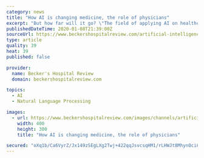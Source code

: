 ```yaml
---
category: news
title: "How AI is changing medicine, the role of physicians"
excerpt: "But how far will it go? \"The field of applying AI on healthcare data is developing rapidly, mostly as a follow-up to the explosion of new and highly efficient AI methods used in other fields such as image and voice recognition and natural language processing,\" said Theodoros Zanos, PhD, head of the Neural and Data Science Lab and assistant ..."
publishedDateTime: 2020-01-08T21:39:00Z
sourceUrl: https://www.beckershospitalreview.com/artificial-intelligence/how-ai-is-changing-medicine-the-role-of-physicians.html
type: article
quality: 39
heat: 39
published: false

provider:
  name: Becker's Hospital Review
  domain: beckershospitalreview.com

topics:
  - AI
  - Natural Language Processing

images:
  - url: https://www.beckershospitalreview.com/images/channels/artificial-intelligence/3.jpg
    width: 400
    height: 300
    title: "How AI is changing medicine, the role of physicians"

secured: "oXq1b/Ca6VyrZ/Jx149zSEgLXg2Twj+422qqJsvcsqHM1/rLHWJt8MhynOciCe4DJvpo9c70hXu89UefEDWLiUZ7odwcMtgsDDFZOtQgC4CbBc92zbifmP7U/7VyuzNMrWMY40pZBnxgI3ChZYlM0mBnDTz77WxI8r2gUn41CNxgtgIooC+20Sn026InCXhv6STZdaOwk38OVREqrmBwHt6vqbGC7p5yunKp2qV25CPn2znDD+muObT2wEmqhaYrMpMXrXsFqrestsc+n7xcwA==;5xw8CdLYu9lVqi50fns/rA=="
---
```


